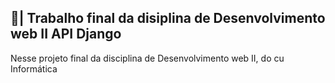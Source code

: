 ## 📑| Trabalho final da disiplina de Desenvolvimento web II API Django

  Nesse projeto final da disciplina de Desenvolvimento web II, do cu Informática 
